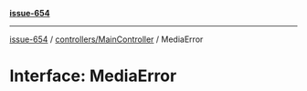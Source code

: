 [**issue-654**](README.md)

***

[issue-654](README.md) / [controllers/MainController](controllers-MainController.md) / MediaError

# Interface: MediaError
